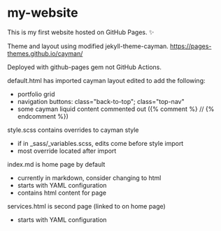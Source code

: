 # my-website

This is my first website hosted on GitHub Pages. ✨

Theme and layout using modified jekyll-theme-cayman.
https://pages-themes.github.io/cayman/

Deployed with github-pages gem not GitHub Actions.

default.html has imported cayman layout edited to add the following:
- portfolio grid
- navigation buttons: class="back-to-top"; class="top-nav"
- some cayman liquid content commented out ({% comment %} // {% endcomment %})

style.scss contains overrides to cayman style
- if in _sass/_variables.scss, edits come before style import
- most override located after import

index.md is home page by default
- currently in markdown, consider changing to html
- starts with YAML configuration
- contains html content for page

services.html is second page (linked to on home page)
- starts with YAML configuration
